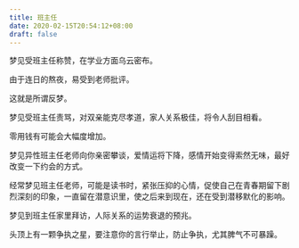 ```yaml
---
title: 班主任
date: 2020-02-15T20:54:12+08:00
draft: false
---
```


梦见受班主任称赞，在学业方面乌云密布。

由于连日的熬夜，易受到老师批评。

这就是所谓反梦。

梦见受班主任责骂，对双亲能克尽孝道，家人关系极佳，将令人刮目相看。

零用钱有可能会大幅度增加。

梦见异性班主任老师向你亲密攀谈，爱情运将下降，感情开始变得索然无味，最好改变一下约会的方式。

经常梦见班主任老师，可能是读书时，紧张压抑的心情，促使自己在青春期留下剧烈深刻的印象，一直留在潜意识里，使之后来到现在，还在受到潜移默化的影响。

梦见到班主任家里拜访，人际关系的运势衰退的预兆。

头顶上有一颗争执之星，要注意你的言行举止，防止争执，尤其脾气不可暴躁。

